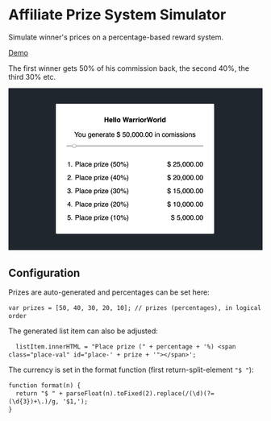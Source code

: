 # Affiliate Prize System Simulator
Simulate winner's prices on a percentage-based reward system. 

[Demo](https://spoowy.github.io/prize-system-simulation/index.html)

The first winner gets 50% of his commission back, the second 40%, the third 30% etc.
 
![Preview screenshot](https://raw.githubusercontent.com/Spoowy/prize-system-simulation/master/screenshot.png)

## Configuration
Prizes are auto-generated and percentages can be set here:

    var prizes = [50, 40, 30, 20, 10]; // prizes (percentages), in logical order

The generated list item can also be adjusted:

      listItem.innerHTML = "Place prize (" + percentage + '%) <span class="place-val" id="place-' + prize + '"></span>';

The currency is set in the format function (first return-split-element `"$ "`): 

    function format(n) {
      return "$ " + parseFloat(n).toFixed(2).replace(/(\d)(?=(\d{3})+\.)/g, '$1,');
    }
